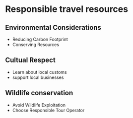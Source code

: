 # Responsible travel resources 
## Environmental Considerations 
- Reducing Carbon Footprint
- Conserving Resources
## Cultual Respect 
- Learn about local customs
- support local businesses
## Wildlife conservation 
- Avoid Wildlife Exploitation
- Choose Responsible Tour Operator 
